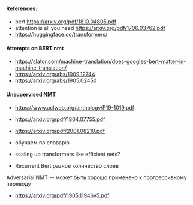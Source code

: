 

#### References:
* bert https://arxiv.org/pdf/1810.04805.pdf
* attention is all you need https://arxiv.org/pdf/1706.03762.pdf
* https://huggingface.co/transformers/

#### Attempts on BERT nmt
* https://slator.com/machine-translation/does-googles-bert-matter-in-machine-translation/
* https://arxiv.org/abs/1909.12744
* https://arxiv.org/abs/1905.02450

#### Unsupervised NMT
* https://www.aclweb.org/anthology/P19-1019.pdf
* https://arxiv.org/pdf/1804.07755.pdf
* https://arxiv.org/pdf/2001.08210.pdf


* обучаем по словарю
* scaling up transformers like efficient nets?
* Recurrent Bert разное количество слоев

Adversarial NMT -- может быть хорошо применено к прогрессивному переводу
* https://arxiv.org/pdf/1905.11946v5.pdf